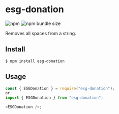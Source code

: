 # esg-donation

![npm](https://img.shields.io/npm/v/esg-donation)
![npm bundle size](https://img.shields.io/bundlephobia/min/esg-donation)

Removes all spaces from a string.

## Install

```
$ npm install esg-donation
```

## Usage

```js
const { ESGDonation } = require("esg-donation");
or;
import { ESGDonation } from "esg-donation";

<ESGDonation />;
```
